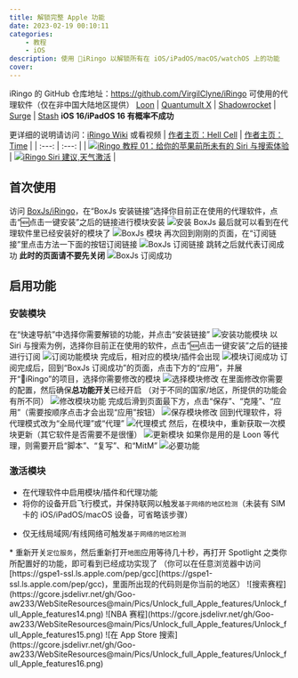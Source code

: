 ```yaml
---
title: 解锁完整 Apple 功能
date: 2023-02-19 00:10:11
categories: 
    - 教程
    - iOS
description: 使用 iRingo 以解锁所有在 iOS/iPadOS/macOS/watchOS 上的功能
cover: 
---
```


iRingo 的 GitHub 仓库地址：https://github.com/VirgilClyne/iRingo
可使用的代理软件（仅在非中国大陆地区提供）
[Loon](https://apps.apple.com/us/app/loon/id1373567447) | [Quantumult X](https://apps.apple.com/us/app/quantumult-x/id1443988620) | [Shadowrocket](https://apps.apple.com/us/app/shadowrocket/id932747118) | [Surge](https://apps.apple.com/us/app/surge-5/id1442620678) | [Stash](https://apps.apple.com/us/app/stash-rule-based-proxy/id1596063349)
**iOS 16/iPadOS 16 有概率不成功**

更详细的说明请访问：[iRingo Wiki](https://github.com/VirgilClyne/iRingo/wiki) 或看视频
| [作者主页：Hell Cell](https://www.youtube.com/c/HellCell) | [作者主页：Time](https://www.youtube.com/channel/UChfq00yeRrW4pB3idAypPVw) |
| :---: | :---: |
| [![iRingo 教程 01：给你的苹果前所未有的 Siri 与搜索体验](https://res.cloudinary.com/marcomontalbano/image/upload/v1656898276/video_to_markdown/images/youtube--zNWVT08Hju0-c05b58ac6eb4c4700831b2b3070cd403.jpg)](https://www.youtube.com/watch?v=zNWVT08Hju0 "iRingo 教程 01：给你的苹果前所未有的 Siri 与搜索体验") | [![iRingo Siri 建议,天气激活](https://res.cloudinary.com/marcomontalbano/image/upload/v1656898353/video_to_markdown/images/youtube--G-RH7icI9Wc-c05b58ac6eb4c4700831b2b3070cd403.jpg)](https://www.youtube.com/watch?v=G-RH7icI9Wc "iRingo Siri 建议,天气激活") |

## 首次使用
访问 [BoxJs/iRingo](https://github.com/VirgilClyne/iRingo/wiki/%F0%9F%A7%B0-BoxJs)，在“BoxJs 安装链接”选择你目前正在使用的代理软件，点击“🆕点击一键安装”之后的链接进行模块安装
![安装 BoxJs](https://gcore.jsdelivr.net/gh/Goo-aw233/WebSiteResources@main/Pics/Unlock_full_Apple_features/Unlock_full_Apple_features1.png)
最后就可以看到在代理软件里已经安装好的模块了
![BoxJs 模块](https://gcore.jsdelivr.net/gh/Goo-aw233/WebSiteResources@main/Pics/Unlock_full_Apple_features/Unlock_full_Apple_features2.png)
再次回到刚刚的页面，在“订阅链接”里点击方法一下面的按钮订阅链接
![BoxJs 订阅链接](https://gcore.jsdelivr.net/gh/Goo-aw233/WebSiteResources@main/Pics/Unlock_full_Apple_features/Unlock_full_Apple_features3.png)
跳转之后就代表订阅成功
**此时的页面请不要先关闭**
![BoxJs 订阅成功](https://gcore.jsdelivr.net/gh/Goo-aw233/WebSiteResources@main/Pics/Unlock_full_Apple_features/Unlock_full_Apple_features4.png)

## 启用功能

### 安装模块
在“快速导航”中选择你需要解锁的功能，并点击“安装链接”
![安装功能模块](https://gcore.jsdelivr.net/gh/Goo-aw233/WebSiteResources@main/Pics/Unlock_full_Apple_features/Unlock_full_Apple_features5.png)
以 Siri 与搜索为例，选择你目前正在使用的软件，点击“🆕点击一键安装”之后的链接进行订阅
![订阅功能模块](https://gcore.jsdelivr.net/gh/Goo-aw233/WebSiteResources@main/Pics/Unlock_full_Apple_features/Unlock_full_Apple_features6.png)
完成后，相对应的模块/插件会出现
![模块订阅成功](https://gcore.jsdelivr.net/gh/Goo-aw233/WebSiteResources@main/Pics/Unlock_full_Apple_features/Unlock_full_Apple_features7.png)
订阅完成后，回到“BoxJs 订阅成功”的页面，点击下方的“应用”，并展开“iRingo”的项目，选择你需要修改的模块
![选择模块修改](https://gcore.jsdelivr.net/gh/Goo-aw233/WebSiteResources@main/Pics/Unlock_full_Apple_features/Unlock_full_Apple_features8.png)
在里面修改你需要的配置，然后确保**总功能开关**已经开启
（对于不同的国家/地区，所提供的功能会有所不同）
![修改模块功能](https://gcore.jsdelivr.net/gh/Goo-aw233/WebSiteResources@main/Pics/Unlock_full_Apple_features/Unlock_full_Apple_features9.png)
完成后滑到页面最下方，点击“保存”、“克隆”、“应用”（需要按顺序点击才会出现“应用”按钮）
![保存模块修改](https://gcore.jsdelivr.net/gh/Goo-aw233/WebSiteResources@main/Pics/Unlock_full_Apple_features/Unlock_full_Apple_features10.png)
回到代理软件，将代理模式改为“全局代理”或“代理”
![代理模式](https://gcore.jsdelivr.net/gh/Goo-aw233/WebSiteResources@main/Pics/Unlock_full_Apple_features/Unlock_full_Apple_features11.png)
然后，在模块中，重新获取一次模块更新（其它软件是否需要不是很懂）
![更新模块](https://gcore.jsdelivr.net/gh/Goo-aw233/WebSiteResources@main/Pics/Unlock_full_Apple_features/Unlock_full_Apple_features12.png)
如果你是用的是 Loon 等代理，则需要开启“脚本”、“复写”、和“MitM”
![必要功能](https://gcore.jsdelivr.net/gh/Goo-aw233/WebSiteResources@main/Pics/Unlock_full_Apple_features/Unlock_full_Apple_features13.png)

### 激活模块
* 在代理软件中启用模块/插件和代理功能
* 将你的设备开启飞行模式，并保持联网以触发<code>基于网络的地区检测</code>（未装有 SIM 卡的 iOS/iPadOS/macOS 设备，可省略该步骤）
<ul><li>仅无线局域网/有线网络可触发<code>基于网络的地区检测</code></li></ul>
* 重新开关<code>定位服务</code>，然后重新打开<code>地图</code>应用等待几十秒，再打开 Spotlight 之类你所配置好的功能，即可看到已经成功实现了
（你可以在任意浏览器中访问 [https://gspe1-ssl.ls.apple.com/pep/gcc](https://gspe1-ssl.ls.apple.com/pep/gcc)，里面所出现的代码则是你当前的地区）
![搜索赛程](https://gcore.jsdelivr.net/gh/Goo-aw233/WebSiteResources@main/Pics/Unlock_full_Apple_features/Unlock_full_Apple_features14.png)
![NBA 赛程](https://gcore.jsdelivr.net/gh/Goo-aw233/WebSiteResources@main/Pics/Unlock_full_Apple_features/Unlock_full_Apple_features15.png)
![在 App Store 搜索](https://gcore.jsdelivr.net/gh/Goo-aw233/WebSiteResources@main/Pics/Unlock_full_Apple_features/Unlock_full_Apple_features16.png)